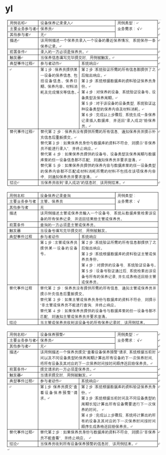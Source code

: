 # yl
![录入用例说明](https://github.com/09143797/yl/blob/master/录入用例说明.png)<br/>
![查询用例说明](https://github.com/09143797/yl/blob/master/查询用例说明.png)<br/>
![预警用例说明](https://github.com/09143797/yl/blob/master/预警用例说明.png)<br/>
